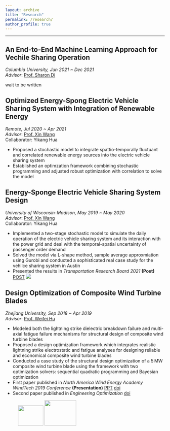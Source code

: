 ```yaml
---
layout: archive
title: "Research"
permalink: /research/
author_profile: true
---
```


------
## An End-to-End Machine Learning Approach for Vechile Sharing Operation
*Columbia University, Jun 2021 ~ Dec 2021*  
*Advisor*:  [Prof. Sharon Di](https://www.civil.columbia.edu/faculty/sharon-di)

wait to be written

## Optimized Energy-Spong Electric Vehicle Sharing System with Integration of Renewable Energy
*Remote, Jul 2020 ~ Apr 2021*  
*Advisor*:  [Prof. Xin Wang](https://directory.engr.wisc.edu/ie/Faculty/Wang_Xin/)  
Collaborator: Yikang Hua  
* Proposed a stochastic model to integrate spattio-temporally fluctuant and correlated renewable energy sources into the electric vehicle sharing system 
* Established an optimzation framework combining stochastic programming and adjusted robust optimization with correlation to solve the model


## Energy-Sponge Electric Vehicle Sharing System Design
*University of Wisconsin-Madison, May 2019 ~ May 2020*  
*Advisor*:  [Prof. Xin Wang](https://directory.engr.wisc.edu/ie/Faculty/Wang_Xin/)  
Collaborator: Yikang Hua  

* Implemented a two-stage stochastic model to simulate the daily operation of the electric vehicle sharing system and its interaction with the power grid and deal with the temporal-spatial uncertainty of passenger order demand
* Solved the model via L-shape method, sample average approxmiation using Gurobi and conducted a sophisticated real case study for the vehilce sharing system in Austin
* Presented the results in *Transportation Research Board 2021* **(Post)** [POST](http://www.wentaozhao.org/files/TRB2021_post.pdf) 
![](http://www.wentaozhao.org/files/EVS_system.png)


## Design Optimization of Composite Wind Turbine Blades
*Zhejiang University, Sep 2018 ~ Apr 2019*  
*Advisor*:  [Prof. Weifei Hu](https://person.zju.edu.cn/en/0018087/)

* Modeled both the lightning strike dielectric breakdown failure and multi-axial fatigue failure mechanisms for structural design of composite wind turbine blades
* Proposed a design optimization framework which integrates realistic lightning strike electrostatic and fatigue analyses for designing reliable and economical composite wind turbine blades
* Conducted a case study of the structural design optimization of a 5 MW composite wind turbine blade using the framework with two optimization solvers: sequential quadratic programming and Bayesian optimization 
* First paper published in *North America Wind Energy Academy WindTech 2019 Conference* **(Presentation)** [PPT](http://www.wentaozhao.org/files/NAWEA_ppt.pdf) [doi](https://doi.org/10.1088/1742-6596/1452/1/012049) 
* Second paper published in *Engineering Optimization* [doi](https://doi.org/10.1080/0305215X.2019.1690649)

<figure class="half">
  <img width="80" height="64" src="http://www.wentaozhao.org/files/WindTurbine.png">
  <img width="100" height="80" src="http://www.wentaozhao.org/files/wind_Turbine.png">
</figure>

